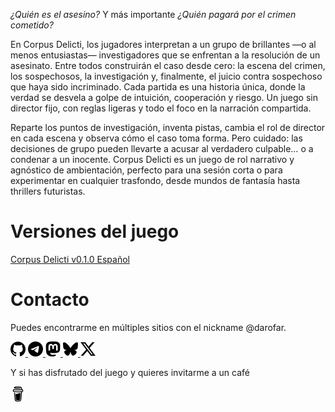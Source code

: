 *¿Quién es el asesino?* Y más importante *¿Quién pagará por el crimen cometido?* 

En Corpus Delicti, los jugadores interpretan a un grupo de brillantes —o al menos entusiastas— investigadores que se enfrentan a la resolución de un asesinato. Entre todos construirán el caso desde cero: la escena del crimen, los sospechosos, la investigación y, finalmente, el juicio contra sospechoso que haya sido incriminado. Cada partida es una historia única, donde la verdad se desvela a golpe de intuición, cooperación y riesgo. Un juego sin director fijo, con reglas ligeras y todo el foco en la narración compartida.

Reparte los puntos de investigación, inventa pistas, cambia el rol de director en cada escena y observa cómo el caso toma forma. Pero cuidado: las decisiones de grupo pueden llevarte a acusar al verdadero culpable… o a condenar a un inocente. Corpus Delicti es un juego de rol narrativo y agnóstico de ambientación, perfecto para una sesión corta o para experimentar en cualquier trasfondo, desde mundos de fantasía hasta thrillers futuristas. 

# Versiones del juego
[Corpus Delicti v0.1.0 Español](/corpus_delicti_es.md)

# Contacto
Puedes encontrarme en múltiples sitios con el nickname @darofar. 
<p>
  <a href="https://github.com/darofar">
    <img src="./assets/github.svg" alt="GitHub" width="24" />
  </a>
  <a href="https://t.me/darofar">
    <img src="./assets/telegram.svg" alt="Telegram" width="24" />
  </a>
  <a href="https://mastorol.es/@darofar">
    <img src="./assets/mastodon.svg" alt="Mastodon" width="24" />
  </a>
  <a href="https://bsky.app/profile/darofar.bsky.social">
    <img src="./assets/bluesky.svg" alt="BlueSky" width="24" />
  </a>
  <a href="https://x.com/darofar">
    <img src="./assets/x.svg" alt="Twitter/X" width="24" />
  </a>
</p>

Y si has disfrutado del juego y quieres invitarme a un café
<p>
  <a href="https://paypal.me/darofar/">
    <img src="./assets/buymeacoffee.svg" alt="BuyMeACoffee" width="24" />
  </a>
</p>
